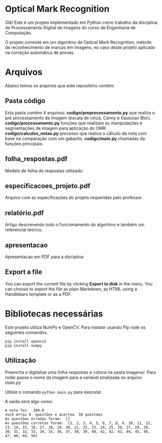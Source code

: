 # Optical Mark Recognition

Olá! Este é um projeto implementado em Python como trabalho da disciplina de Processamento Digital de Imagens do curso de Engenharia de Computação.

O projeto consiste em um algoritmo de Optical Mark Recognition, método de reconhecimento de marcas em imagens, no caso deste projeto aplicado na correção automática de provas.

# Arquivos

Abaixo temos os arquivos que este repositório contém.

## Pasta código

Esta pasta contém 4 arquivos:
**codigo/preprocessamento.py** que realiza o pré processamento da imagem (escala de cinza, Canny e Gaussian Blur).
**codigo/processamento.py**  funções que realizam as manipulações e segmentações de imagem para aplicação do OMR.
**codigo/calculos_notas.py**  processo que realiza o cálculo da nota com base na comparação com um gabarito.
**codigo/main.py**  chamadas da funções principais.

## folha_respostas.pdf

Modelo de folha de respostas utilizado.
## especificacoes_projeto.pdf

Arquivo com as especificações do projeto requeridas pelo professor.

## relatório.pdf

Artigo descrevendo todo o funcionamento do algoritmo e também um referencial teórico.

## apresentacao

Apresentacao em PDF para a disciplina

## Export a file

You can export the current file by clicking **Export to disk** in the menu. You can choose to export the file as plain Markdown, as HTML using a Handlebars template or as a PDF.


# Bibliotecas necessárias

Este projeto utiliza NumPy e OpenCV.
Para instalar usando Pip rode os seguintes comandos.

    pip install opencv2
    pip install numpy

## Utilização

Preencha e digitalize uma folha respostas e coloca na pasta imagens/. Para rodar passe o nome da imagem para a variável sinalizada no arquivo *main.py*

Utilize o comando `python main.py` para executar.

A saída será algo como:

    A nota foi:  100.0
    Você errou 0  questões e acertou  50 questoes
    As questões erradas foram:  []
    As questões corretas foram:  [1, 2, 3, 4, 5, 6, 7, 8, 9, 10, 11, 12, 13, 14, 15, 16, 17, 18, 19, 20, 21, 22, 23, 24, 25, 26, 27, 28, 29, 30, 31, 32, 33, 34, 35, 36, 37, 38, 39, 40, 41, 42, 43, 44, 45, 46, 47, 48, 49, 50]
